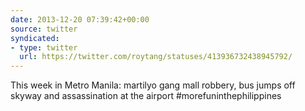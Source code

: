 ```yaml
---
date: 2013-12-20 07:39:42+00:00
source: twitter
syndicated:
- type: twitter
  url: https://twitter.com/roytang/statuses/413936732438945792/
---
```


This week in Metro Manila: martilyo gang mall robbery, bus jumps off skyway and assassination at the airport #morefuninthephilippines